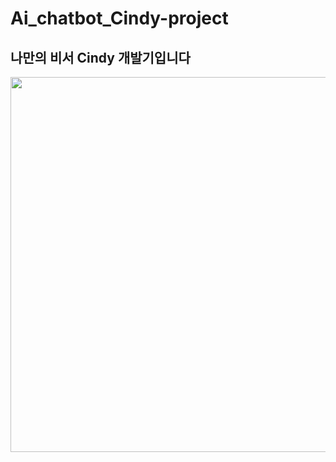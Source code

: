 # Ai_chatbot_Cindy-project
## 나만의 비서 Cindy 개발기입니다

<p align="center">
<img width="600" src="https://github.com/pentagram5/Ai_chatbot_Cindy-project/tree/master/image/Cindy_process.jpg">
</p>
